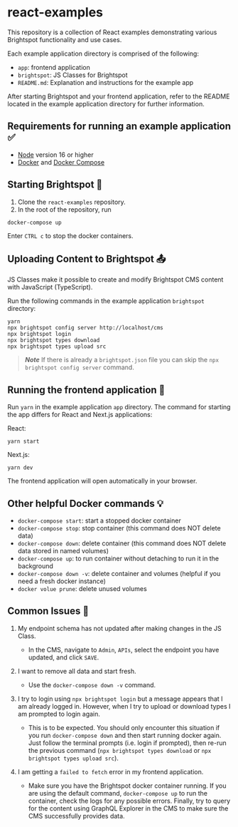 # react-examples

This repository is a collection of React examples demonstrating various Brightspot functionality and use cases.

Each example application directory is comprised of the following:

- `app`: frontend application
- `brightspot`: JS Classes for Brightspot
- `README.md`: Explanation and instructions for the example app

After starting Brightspot and your frontend application, refer to the README located in the example application directory for further information.

## Requirements for running an example application ✅

- [Node](https://nodejs.org/en/) version 16 or higher
- [Docker](https://docs.docker.com/) and [Docker Compose](https://docs.docker.com/compose/install/)

## Starting Brightspot 🚀

1. Clone the `react-examples` repository.
2. In the root of the repository, run

```
docker-compose up
```

Enter `CTRL c` to stop the docker containers.

## Uploading Content to Brightspot 📤

JS Classes make it possible to create and modify Brightspot CMS content with JavaScript (TypeScript).

Run the following commands in the example application `brightspot` directory:

```
yarn
npx brightspot config server http://localhost/cms
npx brightspot login
npx brightspot types download
npx brightspot types upload src
```

> **_Note_** If there is already a `brightspot.json` file you can skip the `npx brightspot config server` command.

## Running the frontend application 👟

Run `yarn` in the example application `app` directory. The command for starting the app differs for React and Next.js applications:

React:

```
yarn start
```

Next.js:

```
yarn dev
```

The frontend application will open automatically in your browser.

## Other helpful Docker commands 💡

- `docker-compose start`: start a stopped docker container
- `docker-compose stop`: stop container (this command does NOT delete data)
- `docker-compose down`: delete container (this command does NOT delete data stored in named volumes)
- `docker-compose up`: to run container without detaching to run it in the background
- `docker-compose down -v`: delete container and volumes (helpful if you need a fresh docker instance)
- `docker volue prune`: delete unused volumes

## Common Issues 🤔

1. My endpoint schema has not updated after making changes in the JS Class.

   - In the CMS, navigate to `Admin`, `APIs`, select the endpoint you have updated, and click `SAVE`.

2. I want to remove all data and start fresh.

   - Use the `docker-compose down -v` command.

3. I try to login using `npx brightspot login` but a message appears that I am already logged in. However, when I try to upload or download types I am prompted to login again.

   - This is to be expected. You should only encounter this situation if you run `docker-compose down` and then start running docker again. Just follow the terminal prompts (i.e. login if prompted), then re-run the previous command (`npx brightspot types download` or `npx brightspot types upload src`).

4. I am getting a `failed to fetch` error in my frontend application.
   - Make sure you have the Brightspot docker container running. If you are using the default command, `docker-compose up` to run the container, check the logs for any possible errors. Finally, try to query for the content using GraphQL Explorer in the CMS to make sure the CMS successfully provides data.
